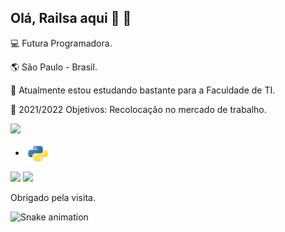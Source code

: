 ## Olá, Railsa aqui  :vulcan_salute: :sunflower: 

:computer: Futura Programadora.

:earth_americas: São Paulo - Brasil.

:open_book: Atualmente estou estudando bastante para a Faculdade de TI.

:pushpin: 2021/2022 Objetivos: Recolocação no mercado de trabalho.

<a href="https://github.com/railsacordeiro">
<img height="180em" src="https://github-readme-stats.vercel.app/api?username=railsacordeiro&show_icons=true&theme=dark&include_all_commits=true&count_private=true"/>


- <img align="center" alt="Ray-Python" height="30" width="40" src="https://raw.githubusercontent.com/devicons/devicon/master/icons/python/python-original.svg">

<div> 

  <a href = "mailto:railsacordeiro@gmail.com"><img src="https://img.shields.io/badge/-Gmail-%23333?style=for-the-badge&logo=gmail&logoColor=white" target="_blank"></a>
  <a href="https://www.linkedin.com/in/railsa-cordeiro-29253017a/" target="_blank"><img src="https://img.shields.io/badge/-LinkedIn-%230077B5?style=for-the-badge&logo=linkedin&logoColor=white" target="_blank"></a> 
   
</div>

Obrigado pela visita.

![Snake animation](https://github.com/railsacordeiro/railsacordeiro/blob/output/github-contribution-grid-snake.svg)
